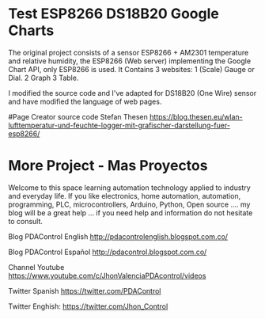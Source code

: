 
# Test ESP8266 DS18B20 Google Charts


The original project consists of a sensor ESP8266 + AM2301 temperature and relative humidity, the ESP8266 (Web server) implementing the Google Chart API, only ESP8266 is used.
It Contains 3 websites:
1 (Scale) Gauge or Dial.
2 Graph
3 Table.

I modified the source code and I've adapted for DS18B20 (One Wire) sensor and have modified the language of web pages.

#Page Creator source code Stefan Thesen
https://blog.thesen.eu/wlan-lufttemperatur-und-feuchte-logger-mit-grafischer-darstellung-fuer-esp8266/

# More Project - Mas Proyectos

Welcome to this space learning automation technology applied to industry and  everyday life.
If you like electronics, home automation, automation, programming, PLC, microcontrollers, 
Arduino, Python, Open source .... my blog will be a great help ... 
if you need help and information do not hesitate to consult.

Blog PDAControl English   http://pdacontrolenglish.blogspot.com.co/   

Blog PDAControl Español   http://pdacontrol.blogspot.com.co/

Channel  Youtube          https://www.youtube.com/c/JhonValenciaPDAcontrol/videos  
  
Twitter Spanish           https://twitter.com/PDAControl

Twitter Enghish:          https://twitter.com/Jhon_Control
